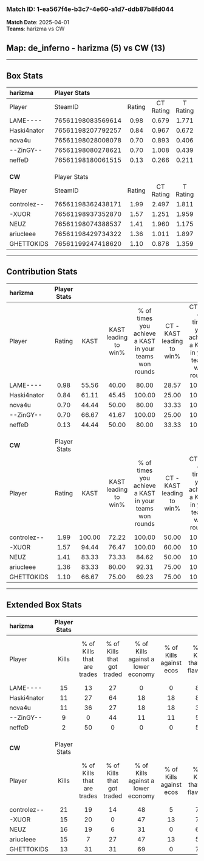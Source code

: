 ### Match ID: 1-ea567f4e-b3c7-4e60-a1d7-ddb87b8fd044  
**Match Date**: 2025-04-01  
**Teams**: harizma vs CW  

## **Map**: de_inferno - harizma (5) vs CW (13)  
---  

## Box Stats  

| **harizma** | Player Stats      |        |           |          |        |       |       |         |        |      |     |
| :- | :- | :-: | :-: | :-: | :-: | :-: | :-: | :-: | :-: | :-: | :-: |
| Player      | SteamID           | Rating | CT Rating | T Rating |  KAST  |  ADR  | Kills | Assists | Deaths | K/D  | HS% |
| LAME----    | 76561198083569614 |  0.98  |   0.679   |  1.771   | 55.56  | 82.4  |  15   |    1    |   16   | 0.94 | 66  |
| Haski4nator | 76561198207792257 |  0.84  |   0.967   |  0.672   | 61.11  | 72.1  |  11   |    3    |   15   | 0.73 | 45  |
| nova4u      | 76561198028008078 |  0.70  |   0.893   |  0.406   | 44.44  | 68.2  |  11   |    2    |   15   | 0.73 | 72  |
| --ZinGY--   | 76561198080278621 |  0.70  |   1.008   |  0.439   | 66.67  | 61.9  |   9   |    4    |   17   | 0.53 | 44  |
| neffeD      | 76561198180061515 |  0.13  |   0.266   |  0.211   | 44.44  | 38.4  |   2   |    5    |   17   | 0.12 | 50  |
|             |                   |        |           |          |        |       |       |         |        |      |     |
|             |                   |        |           |          |        |       |       |         |        |      |     |
|             |                   |        |           |          |        |       |       |         |        |      |     |
| **CW**      | Player Stats      |        |           |          |        |       |       |         |        |      |     |
| Player      | SteamID           | Rating | CT Rating | T Rating |  KAST  |  ADR  | Kills | Assists | Deaths | K/D  | HS% |
| controlez-- | 76561198362438171 |  1.99  |   2.497   |  1.811   | 100.00 | 107.9 |  21   |    4    |   6    | 3.50 | 42  |
| -XUOR       | 76561198937352870 |  1.57  |   1.251   |  1.959   | 94.44  | 86.3  |  15   |    5    |   7    | 2.14 | 46  |
| NEUZ        | 76561198074388537 |  1.41  |   1.960   |  1.175   | 83.33  | 97.7  |  16   |    2    |   12   | 1.33 | 75  |
| ariucleee   | 76561198429734322 |  1.36  |   1.011   |  1.897   | 83.33  | 93.3  |  15   |    5    |   12   | 1.25 | 80  |
| GHETTOKIDS  | 76561199247418620 |  1.10  |   0.878   |  1.359   | 66.67  | 76.4  |  13   |    2    |   11   | 1.18 | 84  |
---  

## Contribution Stats  

| **harizma** | Player Stats |        |                      |                                                        |                           |                                                             |                          |                                                            |
| :- | :-: | :-: | :-: | :-: | :-: | :-: | :-: | :-: |
| Player      |    Rating    |  KAST  | KAST leading to win% | % of times you achieve a KAST in your teams won rounds | CT - KAST leading to win% | CT - % of times you achieve a KAST in your teams won rounds | T - KAST leading to win% | T - % of times you achieve a KAST in your teams won rounds |
| LAME----    |     0.98     | 55.56  |        40.00         |                         80.00                          |           28.57           |                           100.00                            |          66.67           |                           66.67                            |
| Haski4nator |     0.84     | 61.11  |        45.45         |                         100.00                         |           25.00           |                           100.00                            |          100.00          |                           100.00                           |
| nova4u      |     0.70     | 44.44  |        50.00         |                         80.00                          |           33.33           |                           100.00                            |          100.00          |                           66.67                            |
| --ZinGY--   |     0.70     | 66.67  |        41.67         |                         100.00                         |           25.00           |                           100.00                            |          75.00           |                           100.00                           |
| neffeD      |     0.13     | 44.44  |        50.00         |                         80.00                          |           33.33           |                           100.00                            |          100.00          |                           66.67                            |
|             |              |        |                      |                                                        |                           |                                                             |                          |                                                            |
|             |              |        |                      |                                                        |                           |                                                             |                          |                                                            |
|             |              |        |                      |                                                        |                           |                                                             |                          |                                                            |
| **CW**      | Player Stats |        |                      |                                                        |                           |                                                             |                          |                                                            |
| Player      |    Rating    |  KAST  | KAST leading to win% | % of times you achieve a KAST in your teams won rounds | CT - KAST leading to win% | CT - % of times you achieve a KAST in your teams won rounds | T - KAST leading to win% | T - % of times you achieve a KAST in your teams won rounds |
| controlez-- |     1.99     | 100.00 |        72.22         |                         100.00                         |           50.00           |                           100.00                            |          83.33           |                           100.00                           |
| -XUOR       |     1.57     | 94.44  |        76.47         |                         100.00                         |           60.00           |                           100.00                            |          83.33           |                           100.00                           |
| NEUZ        |     1.41     | 83.33  |        73.33         |                         84.62                          |           50.00           |                           100.00                            |          88.89           |                           80.00                            |
| ariucleee   |     1.36     | 83.33  |        80.00         |                         92.31                          |           75.00           |                           100.00                            |          81.82           |                           90.00                            |
| GHETTOKIDS  |     1.10     | 66.67  |        75.00         |                         69.23                          |           75.00           |                           100.00                            |          75.00           |                           60.00                            |
---  

## Extended Box Stats  

| **harizma** | Player Stats |                            |                            |                                    |                         |                              |                                 |        |                             |                                     |                          |                               |                            |
| :- | :-: | :-: | :-: | :-: | :-: | :-: | :-: | :-: | :-: | :-: | :-: | :-: | :-: |
| Player      |    Kills     | % of Kills that are trades | % of Kills that got traded | % of Kills against a lower economy | % of Kills against ecos | % of Kills that are flawless | % of Kills that are close duels | Deaths | % of Deaths that get traded | % of Deaths against a lower economy | % of Deaths against ecos | % of Deaths that are flawless | % of Deaths that are close |
| LAME----    |      15      |             13             |             27             |                 0                  |            0            |              80              |                0                |   16   |             13              |                  6                  |            6             |              69               |             6              |
| Haski4nator |      11      |             27             |             64             |                 18                 |           18            |              82              |                0                |   15   |              7              |                  7                  |            7             |              73               |             7              |
| nova4u      |      11      |             36             |             27             |                 18                 |           18            |              36              |                9                |   15   |              7              |                  0                  |            0             |              60               |             7              |
| --ZinGY--   |      9       |             0              |             44             |                 11                 |           11            |              56              |                0                |   17   |             24              |                  6                  |            6             |              76               |             0              |
| neffeD      |      2       |             50             |             0              |                 0                  |            0            |              50              |               50                |   17   |             24              |                  6                  |            6             |              59               |             6              |
|             |              |                            |                            |                                    |                         |                              |                                 |        |                             |                                     |                          |                               |                            |
|             |              |                            |                            |                                    |                         |                              |                                 |        |                             |                                     |                          |                               |                            |
|             |              |                            |                            |                                    |                         |                              |                                 |        |                             |                                     |                          |                               |                            |
| **CW**      | Player Stats |                            |                            |                                    |                         |                              |                                 |        |                             |                                     |                          |                               |                            |
| Player      |    Kills     | % of Kills that are trades | % of Kills that got traded | % of Kills against a lower economy | % of Kills against ecos | % of Kills that are flawless | % of Kills that are close duels | Deaths | % of Deaths that get traded | % of Deaths against a lower economy | % of Deaths against ecos | % of Deaths that are flawless | % of Deaths that are close |
| controlez-- |      21      |             19             |             14             |                 48                 |            5            |              71              |                5                |   6    |             17              |                 50                  |            0             |              67               |             0              |
| -XUOR       |      15      |             20             |             0              |                 47                 |           13            |              73              |                0                |   7    |             71              |                 57                  |            0             |              57               |             14             |
| NEUZ        |      16      |             19             |             6              |                 31                 |            0            |              63              |               13                |   12   |              8              |                 50                  |            8             |              75               |             0              |
| ariucleee   |      15      |             7              |             27             |                 47                 |           13            |              53              |                7                |   12   |             67              |                 50                  |            0             |              58               |             0              |
| GHETTOKIDS  |      13      |             31             |             31             |                 69                 |            0            |              77              |                0                |   11   |             27              |                 55                  |            9             |              64               |             9              |
